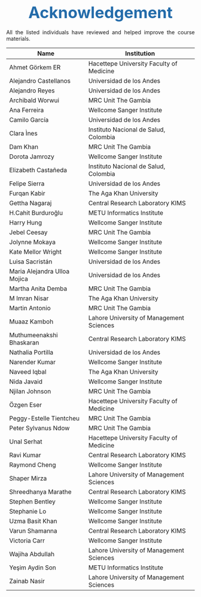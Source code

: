 <h1 style="text-align:center"><span style="color:#246CAA; font-size:1.5em">Acknowledgement</span></h1>

All the listed individuals have reviewed and helped improve the course materials.

| Name | Institution |
|---|---|
| Ahmet Görkem ER | Hacettepe University Faculty of Medicine  |
| Alejandro Castellanos  | Universidad de los Andes |
| Alejandro Reyes | Universidad de los Andes |
| Archibald Worwui | MRC Unit The Gambia |
| Ana Ferreira | Wellcome Sanger Institute |
| Camilo García | Universidad de los Andes |
| Clara Ìnes | Instituto Nacional de Salud, Colombia |
| Dam Khan | MRC Unit The Gambia |
| Dorota Jamrozy | Wellcome Sanger Institute |
| Elizabeth Castañeda | Instituto Nacional de Salud, Colombia |
| Felipe Sierra | Universidad de los Andes |
| Furqan Kabir | The Aga Khan University |
| Gettha Nagaraj | Central Research Laboratory KIMS |
| H.Cahit Burduroğlu | METU Informatics Institute |
| Harry Hung | Wellcome Sanger Institute |
| Jebel Ceesay | MRC Unit The Gambia |
| Jolynne Mokaya | Wellcome Sanger Institute |
| Kate Mellor Wright | Wellcome Sanger Institute |
| Luisa Sacristán | Universidad de los Andes |
| Maria Alejandra Ulloa Mojica | Universidad de los Andes |
| Martha Anita Demba | MRC Unit The Gambia |
| M Imran Nisar | The Aga Khan University |
| Martin Antonio | MRC Unit The Gambia |
| Muaaz Kamboh | Lahore University of Management Sciences |
| Muthumeenakshi Bhaskaran | Central Research Laboratory KIMS |
| Nathalia Portilla | Universidad de los Andes |
| Narender Kumar | Wellcome Sanger Institute |
| Naveed Iqbal | The Aga Khan University |
| Nida Javaid | Wellcome Sanger Institute |
| Njilan Johnson | MRC Unit The Gambia |
| Özgen Eser | Hacettepe University Faculty of Medicine |
| Peggy-Estelle Tientcheu | MRC Unit The Gambia |
| Peter Sylvanus Ndow | MRC Unit The Gambia |
| Unal Serhat | Hacettepe University Faculty of Medicine |
| Ravi Kumar | Central Research Laboratory KIMS |
| Raymond Cheng | Wellcome Sanger Institute |
| Shaper Mirza | Lahore University of Management Sciences |
| Shreedhanya Marathe | Central Research Laboratory KIMS |
| Stephen Bentley | Wellcome Sanger Institute |
| Stephanie Lo | Wellcome Sanger Institute |
| Uzma Basit Khan | Wellcome Sanger Institute |
| Varun Shamanna | Central Research Laboratory KIMS |
| Victoria Carr | Wellcome Sanger Institute |
| Wajiha Abdullah | Lahore University of Management Sciences |
| Yeşim Aydin Son | METU Informatics Institute |
| Zainab Nasir | Lahore University of Management Sciences |

<style>body {text-align: justify}</style>